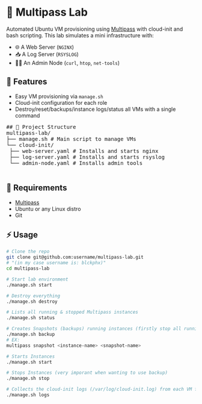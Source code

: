 # 🧪 Multipass Lab

Automated Ubuntu VM provisioning using [Multipass](https://multipass.run/) with cloud-init and bash scripting. This lab simulates a mini infrastructure with:

- 🌐 A Web Server (`NGINX`)
- 📥 A Log Server (`RSYSLOG`)
- 🧑‍💻 An Admin Node (`curl`, `htop`, `net-tools`)

## 🚀 Features

- Easy VM provisioning via `manage.sh`
- Cloud-init configuration for each role
- Destroy/reset/backups/instance logs/status all VMs with a single command

<pre>
## 📁 Project Structure
multipass-lab/
├── manage.sh # Main script to manage VMs
└── cloud-init/
 ├── web-server.yaml # Installs and starts nginx
 ├── log-server.yaml # Installs and starts rsyslog
 └── admin-node.yaml # Installs admin tools
</code> </pre>
 
 ## 🧰 Requirements

- [Multipass](https://multipass.run/)
- Ubuntu or any Linux distro
- Git

## ⚡ Usage

```bash
# Clone the repo
git clone git@github.com:username/multipass-lab.git
# "(in my case username is: blckphx)"
cd multipass-lab

# Start lab environment
./manage.sh start

# Destroy everything
./manage.sh destroy

# Lists all running & stopped Multipass instances
./manage.sh status

# Creates Snapshots (backups) running instances (firstly stop all running instances before backup)
./manage.sh backup
# EX:
multipass snapshot <instance-name> <snapshot-name>

# Starts Instances
./manage.sh start

# Stops Instances (very imporant when wanting to use backup)
./manage.sh stop

# Collects the cloud-init logs (/var/log/cloud-init.log) from each VM for troubleshooting 
./manage.sh logs
